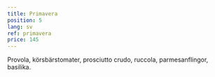```yaml
---
title: Primavera
position: 5
lang: sv
ref: primavera
price: 145
---
```


Provola, körsbärstomater, prosciutto crudo, ruccola, parmesanflingor, basilika.
